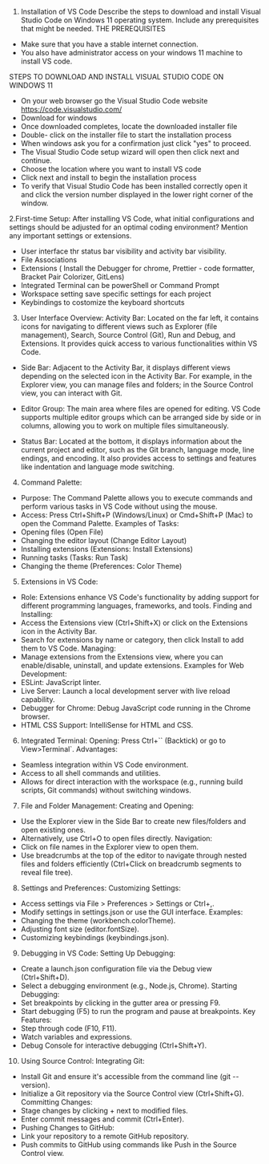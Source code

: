 1. Installation of VS Code
Describe the steps to download and install Visual Studio Code on Windows 11 operating system. Include any prerequisites that might be needed.
THE PREREQUISITES
- Make sure that you have a stable internet connection.
- You also have administrator access on your windows 11 machine to install VS code.

STEPS TO DOWNLOAD AND INSTALL VISUAL STUDIO CODE ON WINDOWS 11
- On your web browser go the Visual Studio Code website https://code.visualstudio.com/
- Download for windows 
- Once downloaded completes, locate the downloaded installer file 
- Double- click on the installer file to start the installation process
- When windows ask you for a confirmation just click "yes" to proceed.
- The Visual Studio Code setup wizard will open then click next and continue.
- Choose the location where you want to install VS code 
- Click next and install to begin the installation process
- To verify that Visual Studio Code has been installed correctly open  it and click the version number displayed in the lower right corner of the window.

2.First-time Setup:
After installing VS Code, what initial configurations and settings should be adjusted for an optimal coding environment? Mention any important settings or extensions.
- User interface thr status bar visibility and activity bar visibility.
- File Associations
- Extensions ( Install the Debugger for chrome, Prettier - code formatter, Bracket Pair Colorizer, GitLens)
- Integrated Terminal can be powerShell or Command Prompt
- Workspace setting save specific settings for each project 
- Keybindings to costomize the keyboard shortcuts


3. User Interface Overview:
Activity Bar: Located on the far left, it contains icons for navigating to different views such as Explorer (file management), Search, Source Control (Git), Run and Debug, and Extensions. It provides quick access to various functionalities within VS Code.
- Side Bar: Adjacent to the Activity Bar, it displays different views depending on the selected icon in the Activity Bar. For example, in the Explorer view, you can manage files and folders; in the Source Control view, you can interact with Git.

- Editor Group: The main area where files are opened for editing. VS Code supports multiple editor groups which can be arranged side by side or in columns, allowing you to work on multiple files simultaneously.

- Status Bar: Located at the bottom, it displays information about the current project and editor, such as the Git branch, language mode, line endings, and encoding. It also provides access to settings and features like indentation and language mode switching.

4. Command Palette:
- Purpose: The Command Palette allows you to execute commands and perform various tasks in VS Code without using the mouse.
- Access: Press Ctrl+Shift+P (Windows/Linux) or Cmd+Shift+P (Mac) to open the Command Palette.
Examples of Tasks:
- Opening files (Open File)
- Changing the editor layout (Change Editor Layout)
- Installing extensions (Extensions: Install Extensions)
- Running tasks (Tasks: Run Task)
- Changing the theme (Preferences: Color Theme)

5. Extensions in VS Code:
- Role: Extensions enhance VS Code's functionality by adding support for different programming languages, frameworks, and tools.
Finding and Installing:
- Access the Extensions view (Ctrl+Shift+X) or click on the Extensions icon in the Activity Bar.
- Search for extensions by name or category, then click Install to add them to VS Code.
Managing:
- Manage extensions from the Extensions view, where you can enable/disable, uninstall, and update extensions.
Examples for Web Development:
- ESLint: JavaScript linter.
- Live Server: Launch a local development server with live reload capability.
- Debugger for Chrome: Debug JavaScript code running in the Chrome browser.
- HTML CSS Support: IntelliSense for HTML and CSS.

6. Integrated Terminal:
Opening: Press Ctrl+`` (Backtick) or go to View>Terminal`.
Advantages:
- Seamless integration within VS Code environment.
- Access to all shell commands and utilities.
- Allows for direct interaction with the workspace (e.g., running build scripts, Git commands) without switching windows.

7. File and Folder Management:
Creating and Opening:
- Use the Explorer view in the Side Bar to create new files/folders and open existing ones.
- Alternatively, use Ctrl+O to open files directly.
Navigation:
- Click on file names in the Explorer view to open them.
- Use breadcrumbs at the top of the editor to navigate through nested files and folders efficiently (Ctrl+Click on breadcrumb segments to reveal file tree).

8. Settings and Preferences:
Customizing Settings:
- Access settings via File > Preferences > Settings or Ctrl+,.
- Modify settings in settings.json or use the GUI interface.
Examples:
- Changing the theme (workbench.colorTheme).
- Adjusting font size (editor.fontSize).
- Customizing keybindings (keybindings.json).

9. Debugging in VS Code:
Setting Up Debugging:
- Create a launch.json configuration file via the Debug view (Ctrl+Shift+D).
- Select a debugging environment (e.g., Node.js, Chrome).
Starting Debugging:
- Set breakpoints by clicking in the gutter area or pressing F9.
- Start debugging (F5) to run the program and pause at breakpoints.
Key Features:
- Step through code (F10, F11).
- Watch variables and expressions.
- Debug Console for interactive debugging (Ctrl+Shift+Y).

10. Using Source Control:
Integrating Git:
- Install Git and ensure it's accessible from the command line (git --version).
- Initialize a Git repository via the Source Control view (Ctrl+Shift+G).
Committing Changes:
- Stage changes by clicking + next to modified files.
- Enter commit messages and commit (Ctrl+Enter).
- Pushing Changes to GitHub:
- Link your repository to a remote GitHub repository.
- Push commits to GitHub using commands like Push in the Source Control view.
